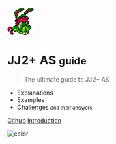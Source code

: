 ![logo](images/logo.png)

# JJ2+ AS <small>guide</small>

> The ultimate guide to JJ2+ AS

- Explanations
- Examples
- Challenges <small>and their answers</small>

[Github](https://github.com/SpazElectro/jazz2)
[Introduction](/#Introduction)

![color](#66d855)